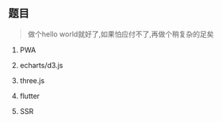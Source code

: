 ## 题目
> 做个hello world就好了,如果怕应付不了,再做个稍复杂的足矣
1. PWA

2. echarts/d3.js

3. three.js

4. flutter

5. SSR


